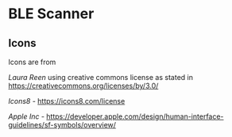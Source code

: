 # BLE Scanner 



## Icons 

Icons are from 

*Laura Reen* using creative commons license as stated in https://creativecommons.org/licenses/by/3.0/

*Icons8* - https://icons8.com/license 

*Apple Inc* - https://developer.apple.com/design/human-interface-guidelines/sf-symbols/overview/


